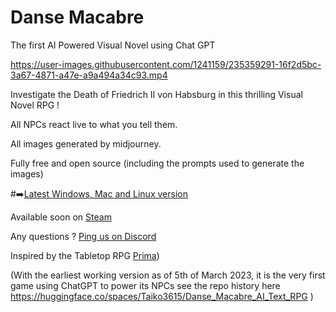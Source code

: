 # Danse Macabre
 The first AI Powered Visual Novel using Chat GPT
 
https://user-images.githubusercontent.com/1241159/235359291-16f2d5bc-3a67-4871-a47e-a9a494a34c93.mp4

 Investigate the Death of Friedrich II von Habsburg in this thrilling Visual Novel RPG !

 All NPCs react live to what you tell them.

 All images generated by midjourney.

 Fully free and open source (including the prompts used to generate the images)

#➡️[Latest Windows, Mac and Linux version](https://slack-files.com/TBY01QKAN-F055ZGH4ERX-b906dfdde0)

 Available soon on [Steam](https://store.steampowered.com/app/2376080/)

 Any questions ? [Ping us on Discord](https://discord.gg/RGGHfbKXfA)
 
 Inspired by the Tabletop RPG [Prima](http://prima.wiki/))

(With the earliest working version as of 5th of March 2023, it is the very first game using ChatGPT to power its NPCs see the repo history here https://huggingface.co/spaces/Taiko3615/Danse_Macabre_AI_Text_RPG )
